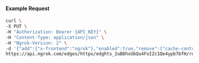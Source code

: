 <!-- Code generated for API Clients. DO NOT EDIT. -->

#### Example Request

```bash
curl \
-X PUT \
-H "Authorization: Bearer {API_KEY}" \
-H "Content-Type: application/json" \
-H "Ngrok-Version: 2" \
-d '{"add":{"x-frontend":"ngrok"},"enabled":true,"remove":["cache-control"]}' \
https://api.ngrok.com/edges/https/edghts_2uBDhxUbQu4FoIZc1Qe4ypb7bfH/routes/edghtsrt_2uBDhxUwQQBaCVhY3DQKft1MDPt/request_headers
```
